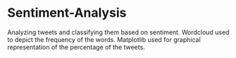 # Sentiment-Analysis
Analyzing tweets and classifying them based on sentiment. Wordcloud used to depict the frequency of the words. Matplotlib used for graphical representation of the percentage of the tweets.
